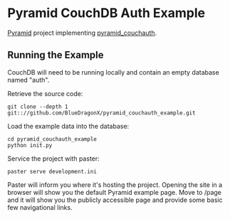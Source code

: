 Pyramid CouchDB Auth Example
============================

[Pyramid][1] project implementing [pyramid_couchauth][2].

Running the Example
-------------------

CouchDB will need to be running locally and contain an empty database named
"auth".

Retrieve the source code:

```
git clone --depth 1 git:://github.com/BlueDragonX/pyramid_couchauth_example.git
```

Load the example data into the database:

```
cd pyramid_couchauth_example
python init.py
```

Service the project with paster:

```
paster serve development.ini
```

Paster will inform you where it's hosting the project. Opening the site in a
browser will show you the default Pyramid example page. Move to /page and it
will show you the publicly accessible page and provide some basic few
navigational links.

[1]: http://pylonsproject.org/							"Pyramid"
[2]: https://github.com/BlueDragonX/pyramid_couchauth/	"pyramid_couchauth"

